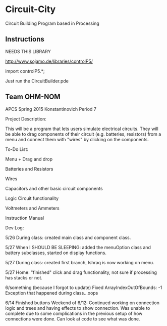# Circuit-City
Circuit Building Program based in Processing
## Instructions
NEEDS THIS LIBRARY

http://www.sojamo.de/libraries/controlP5/

import controlP5.*;

Just run the CircuitBuilder.pde

Team OHM-NOM
--------
APCS Spring 2015 Konstantinovich Period 7

Project Description:

This will be a program that lets users simulate electrical circuits. They will be able to drag components of their circuit (e.g. batteries, resistors) from a menu and connect them with "wires" by clicking on the components.

To-Do List:

Menu + Drag and drop

Batteries and Resistors

Wires

Capacitors and other basic circuit components

Logic Circuit functionality

Voltmeters and Ammeters

Instruction Manual

Dev Log:

5/26 During class: created main class and component class.

5/27 When I SHOULD BE SLEEPING: added the menuOption class and battery subclasses, started on display functions.

5/27 During class: created first branch, Ishraq is now working on menu.

5/27 Home: "finished" click and drag functionality, not sure if processing has stacks or not.

6/something (because I forgot to update) Fixed ArrayIndexOutOfBounds: -1 Exception that happened during class...oops

6/14 Finished buttons
Weekend of 6/12: Continued working on connection logic and trees and having effects to show connection. Was unable to complete due to some complications in the previous setup of how connections were done. Can look at code to see what was done.

